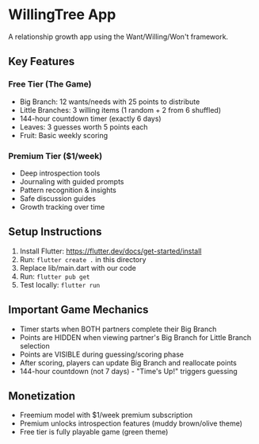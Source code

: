# WillingTree App

A relationship growth app using the Want/Willing/Won't framework.

## Key Features

### Free Tier (The Game)
- Big Branch: 12 wants/needs with 25 points to distribute
- Little Branches: 3 willing items (1 random + 2 from 6 shuffled)
- 144-hour countdown timer (exactly 6 days)
- Leaves: 3 guesses worth 5 points each
- Fruit: Basic weekly scoring

### Premium Tier ($1/week)
- Deep introspection tools
- Journaling with guided prompts
- Pattern recognition & insights
- Safe discussion guides
- Growth tracking over time

## Setup Instructions

1. Install Flutter: https://flutter.dev/docs/get-started/install
2. Run: `flutter create .` in this directory
3. Replace lib/main.dart with our code
4. Run: `flutter pub get`
5. Test locally: `flutter run`

## Important Game Mechanics

- Timer starts when BOTH partners complete their Big Branch
- Points are HIDDEN when viewing partner's Big Branch for Little Branch selection
- Points are VISIBLE during guessing/scoring phase
- After scoring, players can update Big Branch and reallocate points
- 144-hour countdown (not 7 days) - "Time's Up!" triggers guessing

## Monetization
- Freemium model with $1/week premium subscription
- Premium unlocks introspection features (muddy brown/olive theme)
- Free tier is fully playable game (green theme)